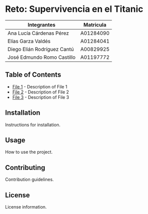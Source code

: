 # Reto: Supervivencia en el Titanic

| Integrantes                   | Matricula          |
|-------------------------------|--------------------|
| Ana Lucía Cárdenas Pérez      | A01284090          |
| Elías Garza Valdés            | A01284041          |
| Diego Elián Rodríguez Cantú   | A00829925          |
| José Edmundo Romo Castillo    | A01197772          |

## Table of Contents

- [File 1](Pipe/DataCleaning.ipynb) - Description of File 1
- [File 2](./path/to/file2.ext) - Description of File 2
- [File 3](./path/to/file3.ext) - Description of File 3

## Installation

Instructions for installation.

## Usage

How to use the project.

## Contributing

Contribution guidelines.

## License

License information.